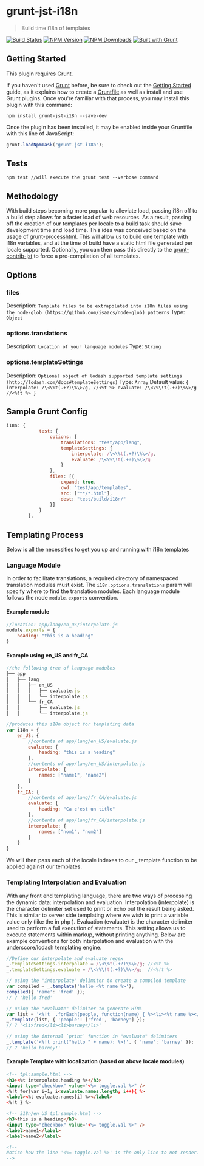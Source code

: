 # grunt-jst-i18n

>Build time i18n of templates

[![Build Status](http://img.shields.io/travis/morriswchris/grunt-jst-i18n/master.svg?style=flat)](https://travis-ci.org/morriswchris/grunt-jst-i18n)
[![NPM Version](http://img.shields.io/npm/v/grunt-jst-i18n.svg?style=flat)](https://npmjs.org/package/grunt-jst-i18n)
[![NPM Downloads](http://img.shields.io/npm/dm/grunt-jst-i18n.svg?style=flat)](https://npmjs.org/package/grunt-jst-i18n)
[![Built with Grunt](http://img.shields.io/badge/BUILT_WITH-GRUNT-orange.svg?style=flat)](http://gruntjs.com/)

## Getting Started
This plugin requires Grunt.

If you haven't used [Grunt](http://gruntjs.com/) before, be sure to check out the [Getting Started](http://gruntjs.com/getting-started) guide, as it explains how to create a [Gruntfile](http://gruntjs.com/sample-gruntfile) as well as install and use Grunt plugins. Once you're familiar with that process, you may install this plugin with this command:

```shell
npm install grunt-jst-i18n --save-dev
```

Once the plugin has been installed, it may be enabled inside your Gruntfile with this line of JavaScript:

```js
grunt.loadNpmTask("grunt-jst-i18n");
```

## Tests

```
npm test //will execute the grunt test --verbose command
```

## Methodology

With build steps becoming more popular to alleviate load, passing i18n off to a build step allows for a faster load of web resources. As a result, passing off the creation of our templates per locale to a build task should save development time and load time. This idea was conceived based on the usage of [grunt-processhtml](https://github.com/dciccale/grunt-processhtml/). This will allow us to build one template with i18n variables, and at the time of build have a static html file generated per locale supported. Optionally, you can then pass this directly to the [grunt-contrib-jst](https://github.com/gruntjs/grunt-contrib-jst) to force a  pre-compilation of all templates.

## Options
### files
Description: `Template files to be extrapolated into i18n files using the node-glob (https://github.com/isaacs/node-glob) patterns`
Type: `Object`

### options.translations
Description: `Location of your language modules`
Type: `String`

### options.templateSettings
Description: `Optional object of lodash supported template settings (http://lodash.com/docs#templateSettings)`
Type: `Array`
Default value: ```{
				interpolate: /\<\%t(.+?)\%\>/g, //<%t %>
				evaluate: /\<\%\!t(.+?)\%\>/g  //<%!t %>
			}```

## Sample Grunt Config
```javascript
i18n: {
			test: {
				options: {
					translations: "test/app/lang",
					templateSettings: {
						interpolate: /\<\%t(.+?)\%\>/g,
						evaluate: /\<\%\!t(.+?)\%\>/g
					}
				},
				files: [{
					expand: true,
					cwd: "test/app/templates",
					src: ["**/*.html"],
					dest: "test/build/i18n/"
				}]
			}
		},
```

## Templating Process

Below is all the necessities to get you up and running with i18n templates

### Language Module

In order to facilitate translations, a required directory of namespaced translation modules must exist. The `i18n.options.translations` param will specify where to find the translation modules. Each language module follows the node `module.exports` convention.

#### Example module

```javascript
//location: app/lang/en_US/interpolate.js
module.exports = {
    heading: "this is a heading"
}

```

#### Example using en_US and fr_CA
```javascript
//the following tree of language modules
├── app
│   ├── lang
│   │   ├── en_US
│   │   │   ├── evaluate.js
│   │   │   └── interpolate.js
│   │   └── fr_CA
│   │       ├── evaluate.js
│   │       └── interpolate.js

//produces this i18n object for templating data
var i18n = {
	en_US: {
		//contents of app/lang/en_US/evaluate.js
		evaluate: {
			heading: "this is a heading"
		},
		//contents of app/lang/en_US/interpolate.js
		interpolate: {
			names: ["name1", "name2"]
		}
	},
	fr_CA: {
		//contents of app/lang/fr_CA/evaluate.js
		evaluate: {
			heading: "Ca c'est un title"
		},
		//contents of app/lang/fr_CA/interpolate.js
		interpolate: {
			names: ["nom1", "nom2"]
		}
	}
}
```

We will then pass each of the locale indexes to our _.template function to be applied against our templates.

### Templating Interpolation and Evaluation

With any front end templating language, there are two ways of processing the dynamic data: interpolation and evaluation. Interpolation (interpolate) is the character delimiter set used to print or echo out the result being asked. This is similar to server side templating where we wish to print a variable value only (like the <?= ?> in php ). Evaluation (evaluate) is the character delimiter used to perform a full execution of statements. This setting allows us to execute statements within markup, without printing anything. Below are example conventions for both interpolation and evaluation with the underscore/lodash templating engine.

``` javascript
//Define our interpolate and evaluate regex
_.templateSettings.interpolate = /\<\%t(.+?)\%\>/g; //<%t %>
_.templateSettings.evaluate = /\<\%\!t(.+?)\%\>/g;  //<%!t %>

// using the "interpolate" delimiter to create a compiled template
var compiled = _.template('hello <%t name %>');
compiled({ 'name': 'fred' });
// ? 'hello fred'

// using the "evaluate" delimiter to generate HTML
var list = '<%!t _.forEach(people, function(name) { %><li><%t name %></li><% }); %>';
_.template(list, { 'people': ['fred', 'barney'] });
// ? '<li>fred</li><li>barney</li>'

// using the internal `print` function in "evaluate" delimiters
_.template('<%!t print("hello " + name); %>!', { 'name': 'barney' });
// ? 'hello barney!'

```



#### Example Template with localization (based on above locale modules)

``` html
<!-- tpl:sample.html -->
<h3><%t interpolate.heading %></h3>
<input type="checkbox" value="<%= toggle.val %>" />
<%!t for(var i=1; i<evaluate.names.length; i++){ %>
<label><%t evaluate.names[i] %></label>
<%!t } %>

<!-- i18n/en_US tpl:sample.html -->
<h3>this is a heading</h3>
<input type="checkbox" value="<%= toggle.val %>" />
<label>name1</label>
<label>name2</label>

<!--
Notice how the line '<%= toggle.val %>' is the only line to not render. This is because it does not follow the i18n interpolation and evaluation rules. As a result, we are still able to build our template interchangeably though localization and dynamic template data.
-->
```
